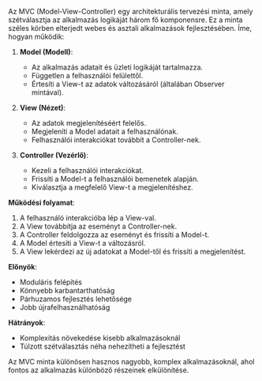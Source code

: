 Az MVC (Model-View-Controller) egy architekturális tervezési minta, amely szétválasztja az alkalmazás logikáját három fő komponensre. Ez a minta széles körben elterjedt webes és asztali alkalmazások fejlesztésében. Íme, hogyan működik:

1. **Model (Modell)**:

   - Az alkalmazás adatait és üzleti logikáját tartalmazza.
   - Független a felhasználói felülettől.
   - Értesíti a View-t az adatok változásáról (általában Observer mintával).

2. **View (Nézet)**:

   - Az adatok megjelenítéséért felelős.
   - Megjeleníti a Model adatait a felhasználónak.
   - Felhasználói interakciókat továbbít a Controller-nek.

3. **Controller (Vezérlő)**:

   - Kezeli a felhasználói interakciókat.
   - Frissíti a Model-t a felhasználói bemenetek alapján.
   - Kiválasztja a megfelelő View-t a megjelenítéshez.

**Működési folyamat**:

1. A felhasználó interakcióba lép a View-val.
2. A View továbbítja az eseményt a Controller-nek.
3. A Controller feldolgozza az eseményt és frissíti a Model-t.
4. A Model értesíti a View-t a változásról.
5. A View lekérdezi az új adatokat a Model-től és frissíti a megjelenítést.

**Előnyök**:

- Moduláris felépítés
- Könnyebb karbantarthatóság
- Párhuzamos fejlesztés lehetősége
- Jobb újrafelhasználhatóság

**Hátrányok**:

- Komplexitás növekedése kisebb alkalmazásoknál
- Túlzott szétválasztás néha nehezítheti a fejlesztést

Az MVC minta különösen hasznos nagyobb, komplex alkalmazásoknál, ahol fontos az alkalmazás különböző részeinek elkülönítése.